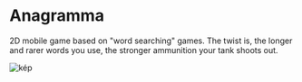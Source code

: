 # Anagramma
 2D mobile game based on "word searching" games. The twist is, the longer and rarer words you use, the stronger ammunition your tank shoots out.
 
![kép](https://github.com/user-attachments/assets/d8758eca-ee8f-4872-b574-8c87856554b6)
